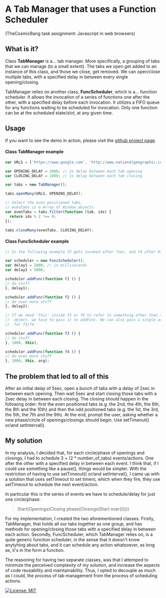 # A Tab Manager that uses a Function Scheduler
(TheCosmicBang task assignment: Javascript in web browsers)

## What is it?
Class **TabManager** is a... tab manager. More specifically, a grouping of tabs that we can manage (to a small extent). The tabs we open get added to an instance of this class, and those we close, get removed. We can open/close multiple tabs, with a specified delay in between every single opening/closing.

TabManager relies on another class, **FuncScheduler**, which is a... function scheduler. It allows the invocation of a series of functions one after the other, with a specified delay before each invocation. It utilizes a FIFO queue for any functions waiting to be scheduled for invocation. Only one function can be at the scheduled state/slot, at any given time.

## Usage

If you want to see the demo in action, please visit the [github project page](http://www.nikosath.space/tab-manager/index.html).

#### Class TabManager example
```javascript
var URLS = ['https://www.google.com', 'http://www.nationalgeographic.com', 'http://cnn.com'];

var OPENING_DELAY = 2000; // 2s delay between each tab opening
var CLOSING_DELAY = 1000; // 1s delay between each tab closing

var tabs = new TabManager();

tabs.openMany(URLS, OPENING_DELAY);

// Select the even positioned tabs.
// evenTabs is a Array of Window objects
var evenTabs = tabs.filter(function (tab, idx) {
  return idx % 2 !== 0;
});

tabs.closeMany(evenTabs, CLOSING_DELAY);

```

#### Class FuncScheduler example
```javascript
// In the following example f2 gets invoked after 7sec, and f4 after 9sec

var scheduler = new FuncScheduler();
var delay1 = 2000; // in milliseconds
var delay2 = 5000;

scheduler.addFunc(function f1 () {
// do stuff
}, delay1);

scheduler.addFunc(function f2 () {
// do even more stuff
}, delay2);

// If we need 'this' inside f3 or f4 to refer to something other than the global
//  object, we have to pass it to addFunc. We can also pass a single argument
//  for f3/f4

scheduler.addFunc(function f3 () {
// do stuff
}, 1000, this);

scheduler.addFunc(function f4 () {
// do even more stuff
}, 1000, this, arg);
```

## The problem that led to all of this

After an initial delay of 5sec, open a bunch of tabs with a delay of 2sec in between each opening. Then wait 5sec and start closing those tabs with a 2sec delay in between each closing. The closing should happen in the following order: first the even positioned tabs (e.g. the 2nd, the 4th, the 6th, the 8th and the 10th) and then the odd positioned tabs (e.g. the 1st, the 3rd, the 5th, the 7th and the 9th). At the end, prompt the user, asking whether a new phase/circle of openings/closings should begin. Use setTimeout() or/and setInterval().

## My solution

In my analysis, I decided that, for each circle/phase of openings and closings, I had to schedule 3 + (2 * number_of_tabs) events/actions. One after the other with a specified delay in between each event. I think that, if I could use something like a pause(), things would be simpler. With the restriction of having to use setTimeout() or/and setInterval(), I came up with a solution that uses setTimeout to set timers, which when they fire, they use setTimeout to schedule the next event/action.

In particular this is the series of events we have to schedule/delay for just one circle/phase:
> Start(Openings(Closing phase(Closings(Start over()))))

For my implementation, I created the two aforementioned classes. Firstly, TabManager, that holds all our tabs together as one group, and has methods for opening/closing those tabs with a specified delay in between each action. Secondly, FuncScheduler, which TabManager relies on, is a quite generic function scheduler, in the sense that it doesn't know anytyhing about tabs, and it can schedule any action whatsoever, as long as, it's in the form a function.

The reasoning for having two separate classes, was that I attemped to minimize the perceived complexity of my solution, and increase the aspects of code reusability and maintainability. Thus, I opted to decouple as much as I could, the process of tab management from the process of scheduling actions.

[![License: MIT](https://img.shields.io/badge/License-MIT-yellow.svg)](https://opensource.org/licenses/MIT)
